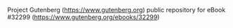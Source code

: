 Project Gutenberg (https://www.gutenberg.org) public repository for eBook #32299 (https://www.gutenberg.org/ebooks/32299)
